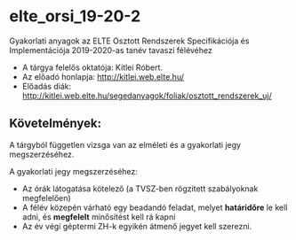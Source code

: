 # elte_orsi_19-20-2
Gyakorlati anyagok az ELTE Osztott Rendszerek Specifikációja és Implementációja 2019-2020-as tanév tavaszi félévéhez

* A tárgya felelős oktatója: Kitlei Róbert.
* Az előadó honlapja: http://kitlei.web.elte.hu/
* Előadás diák: http://kitlei.web.elte.hu/segedanyagok/foliak/osztott_rendszerek_uj/

## Követelmények:

A tárgyból független vizsga van az elméleti és a gyakorlati jegy megszerzéséhez.

A gyakorlati jegy megszerzéséhez:

* Az órák látogatása kötelező (a TVSZ-ben rögzített szabályoknak megfelelően)
* A félév közepén várható egy beadandó feladat, melyet __határidőre__ le kell adni, és __megfelelt__ minősítést kell rá kapni
* Az év végi géptermi ZH-k egyikén átmenő jegyet kell szerezni.


